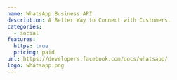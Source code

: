 ```yaml
---
name: WhatsApp Business API
description: A Better Way to Connect with Customers.
categories:
  - social
features:
  https: true
  pricing: paid
url: https://developers.facebook.com/docs/whatsapp/
logo: whatsapp.png
---
```

